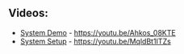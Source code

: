 ## Videos:
* [System Demo]() - <https://youtu.be/Ahkos_08KTE>
* [System Setup]() - <https://youtu.be/MqldBt1ITZs>